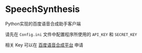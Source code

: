 # SpeechSynthesis

Python实现的百度语音合成助手客户端

请先在 `Config.ini` 文件中配置程序所使用的 `API_KEY` 和 `SECRET_KEY`

相关 Key 可以在 [百度语音合成平台](https://ai.baidu.com/tech/speech/tts) 申请
